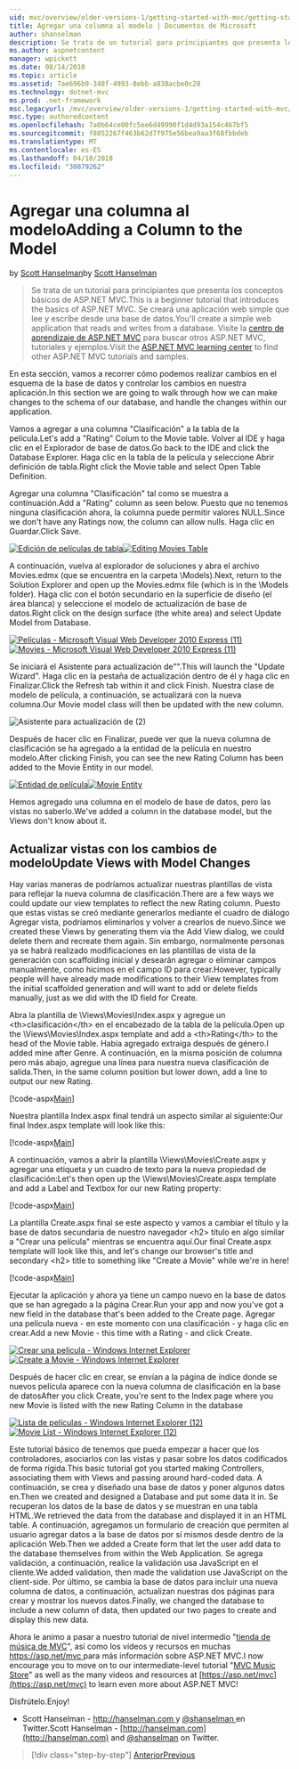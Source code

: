 ```yaml
---
uid: mvc/overview/older-versions-1/getting-started-with-mvc/getting-started-with-mvc-part8
title: Agregar una columna al modelo | Documentos de Microsoft
author: shanselman
description: Se trata de un tutorial para principiantes que presenta los conceptos básicos de ASP.NET MVC. Crear una aplicación web simple que lee y escribe desde una base de datos.
ms.author: aspnetcontent
manager: wpickett
ms.date: 08/14/2010
ms.topic: article
ms.assetid: 7ae696b9-348f-4993-8ebb-a838acbe0c28
ms.technology: dotnet-mvc
ms.prod: .net-framework
msc.legacyurl: /mvc/overview/older-versions-1/getting-started-with-mvc/getting-started-with-mvc-part8
msc.type: authoredcontent
ms.openlocfilehash: 7a0b64ce00fc5ee6d49990f1d4d93a154c467bf5
ms.sourcegitcommit: f8852267f463b62d7f975e56bea9aa3f68fbbdeb
ms.translationtype: MT
ms.contentlocale: es-ES
ms.lasthandoff: 04/10/2018
ms.locfileid: "30879262"
---
```

<a name="adding-a-column-to-the-model"></a><span data-ttu-id="09f12-104">Agregar una columna al modelo</span><span class="sxs-lookup"><span data-stu-id="09f12-104">Adding a Column to the Model</span></span>
====================
<span data-ttu-id="09f12-105">by [Scott Hanselman](https://github.com/shanselman)</span><span class="sxs-lookup"><span data-stu-id="09f12-105">by [Scott Hanselman](https://github.com/shanselman)</span></span>

> <span data-ttu-id="09f12-106">Se trata de un tutorial para principiantes que presenta los conceptos básicos de ASP.NET MVC.</span><span class="sxs-lookup"><span data-stu-id="09f12-106">This is a beginner tutorial that introduces the basics of ASP.NET MVC.</span></span> <span data-ttu-id="09f12-107">Se creará una aplicación web simple que lee y escribe desde una base de datos.</span><span class="sxs-lookup"><span data-stu-id="09f12-107">You'll create a simple web application that reads and writes from a database.</span></span> <span data-ttu-id="09f12-108">Visite la [centro de aprendizaje de ASP.NET MVC](../../../index.md) para buscar otros ASP.NET MVC, tutoriales y ejemplos.</span><span class="sxs-lookup"><span data-stu-id="09f12-108">Visit the [ASP.NET MVC learning center](../../../index.md) to find other ASP.NET MVC tutorials and samples.</span></span>


<span data-ttu-id="09f12-109">En esta sección, vamos a recorrer cómo podemos realizar cambios en el esquema de la base de datos y controlar los cambios en nuestra aplicación.</span><span class="sxs-lookup"><span data-stu-id="09f12-109">In this section we are going to walk through how we can make changes to the schema of our database, and handle the changes within our application.</span></span>

<span data-ttu-id="09f12-110">Vamos a agregar a una columna "Clasificación" a la tabla de la película.</span><span class="sxs-lookup"><span data-stu-id="09f12-110">Let's add a "Rating" Colum to the Movie table.</span></span> <span data-ttu-id="09f12-111">Volver al IDE y haga clic en el Explorador de base de datos.</span><span class="sxs-lookup"><span data-stu-id="09f12-111">Go back to the IDE and click the Database Explorer.</span></span> <span data-ttu-id="09f12-112">Haga clic en la tabla de la película y seleccione Abrir definición de tabla.</span><span class="sxs-lookup"><span data-stu-id="09f12-112">Right click the Movie table and select Open Table Definition.</span></span>

<span data-ttu-id="09f12-113">Agregar una columna "Clasificación" tal como se muestra a continuación.</span><span class="sxs-lookup"><span data-stu-id="09f12-113">Add a "Rating" column as seen below.</span></span> <span data-ttu-id="09f12-114">Puesto que no tenemos ninguna clasificación ahora, la columna puede permitir valores NULL.</span><span class="sxs-lookup"><span data-stu-id="09f12-114">Since we don't have any Ratings now, the column can allow nulls.</span></span> <span data-ttu-id="09f12-115">Haga clic en Guardar.</span><span class="sxs-lookup"><span data-stu-id="09f12-115">Click Save.</span></span>

<span data-ttu-id="09f12-116">[![Edición de películas de tabla](getting-started-with-mvc-part8/_static/image2.png)](getting-started-with-mvc-part8/_static/image1.png)</span><span class="sxs-lookup"><span data-stu-id="09f12-116">[![Editing Movies Table](getting-started-with-mvc-part8/_static/image2.png)](getting-started-with-mvc-part8/_static/image1.png)</span></span>

<span data-ttu-id="09f12-117">A continuación, vuelva al explorador de soluciones y abra el archivo Movies.edmx (que se encuentra en la carpeta \Models).</span><span class="sxs-lookup"><span data-stu-id="09f12-117">Next, return to the Solution Explorer and open up the Movies.edmx file (which is in the \Models folder).</span></span> <span data-ttu-id="09f12-118">Haga clic con el botón secundario en la superficie de diseño (el área blanca) y seleccione el modelo de actualización de base de datos.</span><span class="sxs-lookup"><span data-stu-id="09f12-118">Right click on the design surface (the white area) and select Update Model from Database.</span></span>

<span data-ttu-id="09f12-119">[![Películas - Microsoft Visual Web Developer 2010 Express (11)](getting-started-with-mvc-part8/_static/image4.png)](getting-started-with-mvc-part8/_static/image3.png)</span><span class="sxs-lookup"><span data-stu-id="09f12-119">[![Movies - Microsoft Visual Web Developer 2010 Express (11)](getting-started-with-mvc-part8/_static/image4.png)](getting-started-with-mvc-part8/_static/image3.png)</span></span>

<span data-ttu-id="09f12-120">Se iniciará el Asistente para actualización de"".</span><span class="sxs-lookup"><span data-stu-id="09f12-120">This will launch the "Update Wizard".</span></span> <span data-ttu-id="09f12-121">Haga clic en la pestaña de actualización dentro de él y haga clic en Finalizar.</span><span class="sxs-lookup"><span data-stu-id="09f12-121">Click the Refresh tab within it and click Finish.</span></span> <span data-ttu-id="09f12-122">Nuestra clase de modelo de película, a continuación, se actualizará con la nueva columna.</span><span class="sxs-lookup"><span data-stu-id="09f12-122">Our Movie model class will then be updated with the new column.</span></span>

![Asistente para actualización de (2)](getting-started-with-mvc-part8/_static/image5.png)

<span data-ttu-id="09f12-124">Después de hacer clic en Finalizar, puede ver que la nueva columna de clasificación se ha agregado a la entidad de la película en nuestro modelo.</span><span class="sxs-lookup"><span data-stu-id="09f12-124">After clicking Finish, you can see the new Rating Column has been added to the Movie Entity in our model.</span></span>

<span data-ttu-id="09f12-125">[![Entidad de película](getting-started-with-mvc-part8/_static/image7.png)](getting-started-with-mvc-part8/_static/image6.png)</span><span class="sxs-lookup"><span data-stu-id="09f12-125">[![Movie Entity](getting-started-with-mvc-part8/_static/image7.png)](getting-started-with-mvc-part8/_static/image6.png)</span></span>

<span data-ttu-id="09f12-126">Hemos agregado una columna en el modelo de base de datos, pero las vistas no saberlo.</span><span class="sxs-lookup"><span data-stu-id="09f12-126">We've added a column in the database model, but the Views don't know about it.</span></span>

## <a name="update-views-with-model-changes"></a><span data-ttu-id="09f12-127">Actualizar vistas con los cambios de modelo</span><span class="sxs-lookup"><span data-stu-id="09f12-127">Update Views with Model Changes</span></span>

<span data-ttu-id="09f12-128">Hay varias maneras de podríamos actualizar nuestras plantillas de vista para reflejar la nueva columna de clasificación.</span><span class="sxs-lookup"><span data-stu-id="09f12-128">There are a few ways we could update our view templates to reflect the new Rating column.</span></span> <span data-ttu-id="09f12-129">Puesto que estas vistas se creó mediante generarlos mediante el cuadro de diálogo Agregar vista, podríamos eliminarlos y volver a crearlos de nuevo.</span><span class="sxs-lookup"><span data-stu-id="09f12-129">Since we created these Views by generating them via the Add View dialog, we could delete them and recreate them again.</span></span> <span data-ttu-id="09f12-130">Sin embargo, normalmente personas ya se habrá realizado modificaciones en las plantillas de vista de la generación con scaffolding inicial y desearán agregar o eliminar campos manualmente, como hicimos en el campo ID para crear.</span><span class="sxs-lookup"><span data-stu-id="09f12-130">However, typically people will have already made modifications to their View templates from the initial scaffolded generation and will want to add or delete fields manually, just as we did with the ID field for Create.</span></span>

<span data-ttu-id="09f12-131">Abra la plantilla de \Views\Movies\Index.aspx y agregue un &lt;th&gt;clasificación&lt;/th&gt; en el encabezado de la tabla de la película.</span><span class="sxs-lookup"><span data-stu-id="09f12-131">Open up the \Views\Movies\Index.aspx template and add a &lt;th&gt;Rating&lt;/th&gt; to the head of the Movie table.</span></span> <span data-ttu-id="09f12-132">Había agregado extraiga después de género.</span><span class="sxs-lookup"><span data-stu-id="09f12-132">I added mine after Genre.</span></span> <span data-ttu-id="09f12-133">A continuación, en la misma posición de columna pero más abajo, agregue una línea para nuestra nueva clasificación de salida.</span><span class="sxs-lookup"><span data-stu-id="09f12-133">Then, in the same column position but lower down, add a line to output our new Rating.</span></span>

[!code-aspx[Main](getting-started-with-mvc-part8/samples/sample1.aspx)]

<span data-ttu-id="09f12-134">Nuestra plantilla Index.aspx final tendrá un aspecto similar al siguiente:</span><span class="sxs-lookup"><span data-stu-id="09f12-134">Our final Index.aspx template will look like this:</span></span>

[!code-aspx[Main](getting-started-with-mvc-part8/samples/sample2.aspx)]

<span data-ttu-id="09f12-135">A continuación, vamos a abrir la plantilla \Views\Movies\Create.aspx y agregar una etiqueta y un cuadro de texto para la nueva propiedad de clasificación:</span><span class="sxs-lookup"><span data-stu-id="09f12-135">Let's then open up the \Views\Movies\Create.aspx template and add a Label and Textbox for our new Rating property:</span></span>

[!code-aspx[Main](getting-started-with-mvc-part8/samples/sample3.aspx)]

<span data-ttu-id="09f12-136">La plantilla Create.aspx final se este aspecto y vamos a cambiar el título y la base de datos secundaria de nuestro navegador &lt;h2&gt; título en algo similar a "Crear una película" mientras se encuentra aquí.</span><span class="sxs-lookup"><span data-stu-id="09f12-136">Our final Create.aspx template will look like this, and let's change our browser's title and secondary &lt;h2&gt; title to something like "Create a Movie" while we're in here!</span></span>

[!code-aspx[Main](getting-started-with-mvc-part8/samples/sample4.aspx)]

<span data-ttu-id="09f12-137">Ejecutar la aplicación y ahora ya tiene un campo nuevo en la base de datos que se han agregado a la página Crear.</span><span class="sxs-lookup"><span data-stu-id="09f12-137">Run your app and now you've got a new field in the database that's been added to the Create page.</span></span> <span data-ttu-id="09f12-138">Agregar una película nueva - en este momento con una clasificación - y haga clic en crear.</span><span class="sxs-lookup"><span data-stu-id="09f12-138">Add a new Movie - this time with a Rating - and click Create.</span></span>

<span data-ttu-id="09f12-139">[![Crear una película - Windows Internet Explorer](getting-started-with-mvc-part8/_static/image9.png)](getting-started-with-mvc-part8/_static/image8.png)</span><span class="sxs-lookup"><span data-stu-id="09f12-139">[![Create a Movie - Windows Internet Explorer](getting-started-with-mvc-part8/_static/image9.png)](getting-started-with-mvc-part8/_static/image8.png)</span></span>

<span data-ttu-id="09f12-140">Después de hacer clic en crear, se envían a la página de índice donde se nuevos película aparece con la nueva columna de clasificación en la base de datos</span><span class="sxs-lookup"><span data-stu-id="09f12-140">After you click Create, you're sent to the Index page where you new Movie is listed with the new Rating Column in the database</span></span>

<span data-ttu-id="09f12-141">[![Lista de películas - Windows Internet Explorer (12)](getting-started-with-mvc-part8/_static/image11.png)](getting-started-with-mvc-part8/_static/image10.png)</span><span class="sxs-lookup"><span data-stu-id="09f12-141">[![Movie List - Windows Internet Explorer (12)](getting-started-with-mvc-part8/_static/image11.png)](getting-started-with-mvc-part8/_static/image10.png)</span></span>

<span data-ttu-id="09f12-142">Este tutorial básico de tenemos que pueda empezar a hacer que los controladores, asociarlos con las vistas y pasar sobre los datos codificados de forma rígida.</span><span class="sxs-lookup"><span data-stu-id="09f12-142">This basic tutorial got you started making Controllers, associating them with Views and passing around hard-coded data.</span></span> <span data-ttu-id="09f12-143">A continuación, se crea y diseñado una base de datos y poner algunos datos en.</span><span class="sxs-lookup"><span data-stu-id="09f12-143">Then we created and designed a Database and put some data it in.</span></span> <span data-ttu-id="09f12-144">Se recuperan los datos de la base de datos y se muestran en una tabla HTML.</span><span class="sxs-lookup"><span data-stu-id="09f12-144">We retrieved the data from the database and displayed it in an HTML table.</span></span> <span data-ttu-id="09f12-145">A continuación, agregamos un formulario de creación que permiten al usuario agregar datos a la base de datos por sí mismos desde dentro de la aplicación Web.</span><span class="sxs-lookup"><span data-stu-id="09f12-145">Then we added a Create form that let the user add data to the database themselves from within the Web Application.</span></span> <span data-ttu-id="09f12-146">Se agrega validación, a continuación, realice la validación usa JavaScript en el cliente.</span><span class="sxs-lookup"><span data-stu-id="09f12-146">We added validation, then made the validation use JavaScript on the client-side.</span></span> <span data-ttu-id="09f12-147">Por último, se cambia la base de datos para incluir una nueva columna de datos, a continuación, actualizan nuestras dos páginas para crear y mostrar los nuevos datos.</span><span class="sxs-lookup"><span data-stu-id="09f12-147">Finally, we changed the database to include a new column of data, then updated our two pages to create and display this new data.</span></span>

<span data-ttu-id="09f12-148">Ahora le animo a pasar a nuestro tutorial de nivel intermedio "[tienda de música de MVC](../../older-versions/mvc-music-store/mvc-music-store-part-1.md)", así como los vídeos y recursos en muchas [ https://asp.net/mvc ](https://asp.net/mvc) para más información sobre ASP.NET MVC.</span><span class="sxs-lookup"><span data-stu-id="09f12-148">I now encourage you to move on to our intermediate-level tutorial "[MVC Music Store](../../older-versions/mvc-music-store/mvc-music-store-part-1.md)" as well as the many videos and resources at [https://asp.net/mvc](https://asp.net/mvc) to learn even more about ASP.NET MVC!</span></span>

<span data-ttu-id="09f12-149">Disfrútelo.</span><span class="sxs-lookup"><span data-stu-id="09f12-149">Enjoy!</span></span>

- <span data-ttu-id="09f12-150">Scott Hanselman - [ http://hanselman.com ](http://hanselman.com) y [ @shanselman ](http://twitter.com/shanselman) en Twitter.</span><span class="sxs-lookup"><span data-stu-id="09f12-150">Scott Hanselman - [http://hanselman.com](http://hanselman.com) and [@shanselman](http://twitter.com/shanselman) on Twitter.</span></span>

> [!div class="step-by-step"]
> [<span data-ttu-id="09f12-151">Anterior</span><span class="sxs-lookup"><span data-stu-id="09f12-151">Previous</span></span>](getting-started-with-mvc-part7.md)
